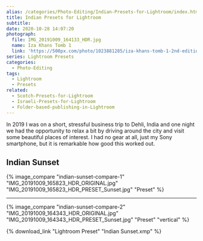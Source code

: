```yaml
---
alias: /categories/Photo-Editing/Indian-Presets-for-Lightroom/index.html
title: Indian Presets for Lightroom
subtitle:
date: 2020-10-28 14:07:20
photograph:
  file: IMG_20191009_164133_HDR.jpg
  name: Iza Khans Tomb 1
  link: 'https://500px.com/photo/1023881285/iza-khans-tomb-1-2nd-edition-by-kristof-zerbe'
series: Lightroom Presets
categories:
  - Photo-Editing
tags:
  - Lightroom
  - Presets
related:
  - Scotch-Presets-for-Lightroom
  - Israeli-Presets-for-Lightroom
  - Folder-based-publishing-in-Lightroom
---
```


In 2019 I was on a short, stressful business trip to Dehli, India and one night we had the opportunity to relax a bit by driving around the city and visit some beautiful places of interest. I had no gear at all, just my Sony smartphone, but it is remarkable how good this worked out.

<!-- more -->

## Indian Sunset

{% image_compare "indian-sunset-compare-1" "IMG_20191009_165823_HDR_ORIGINAL.jpg" "IMG_20191009_165823_HDR_PRESET_Sunset.jpg" "Preset" %}

---

{% image_compare "indian-sunset-compare-2" "IMG_20191009_164343_HDR_ORIGINAL.jpg" "IMG_20191009_164343_HDR_PRESET_Sunset.jpg" "Preset" "vertical" %}

{% download_link "Lightroom Preset" "Indian Sunset.xmp" %}
